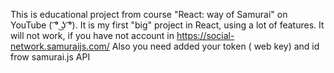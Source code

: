 This is educational project from course "React: way of Samurai" on YouTube ( ͡° ͜ʖ ͡°).
It is my first "big" project in React, using a lot of features.
It will not work, if you have not account in https://social-network.samuraijs.com/
Also you need added your token ( web key) and id frow samurai.js API
